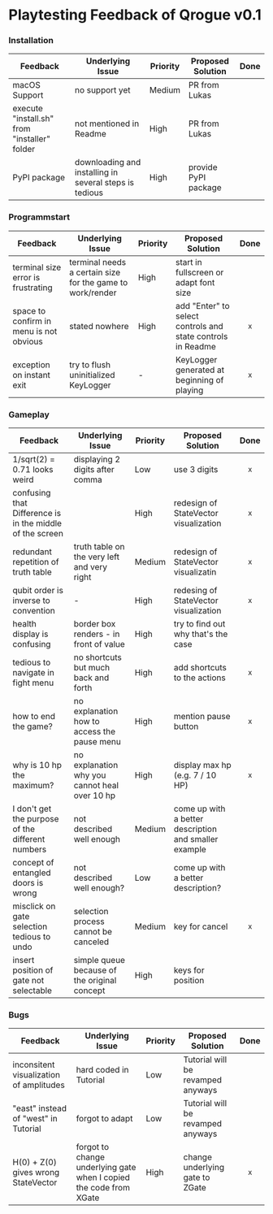 # Playtesting Feedback of Qrogue v0.1



### Installation

Feedback | Underlying Issue | Priority | Proposed Solution | Done
| - | - | - | - | :-: |
macOS Support | no support yet | Medium | PR from Lukas |
execute "install.sh" from "installer" folder | not mentioned in Readme | High | PR from Lukas | 
PyPI package | downloading and installing in several steps is tedious | High | provide PyPI package | 


### Programmstart

Feedback | Underlying Issue | Priority | Proposed Solution | Done
| - | - | - | - | :-: |
terminal size error is frustrating | terminal needs a certain size for the game to work/render | High | start in fullscreen or adapt font size |
space to confirm in menu is not obvious | stated nowhere | High | add "Enter" to select controls and state controls in Readme | `x`
exception on instant exit | try to flush uninitialized KeyLogger | - | KeyLogger generated at beginning of playing | `x` 



### Gameplay

Feedback | Underlying Issue | Priority | Proposed Solution | Done
| - | - | - | - | :-: |
1/sqrt(2) = 0.71 looks weird | displaying 2 digits after comma | Low | use 3 digits | `x`
confusing that Difference is in the middle of the screen | | High | redesign of StateVector visualization | `x`
redundant repetition of truth table | truth table on the very left and very right | Medium | redesign of StateVector visualizatin | `x`
qubit order is inverse to convention | - | High | redesing of StateVector visualization | `x`
health display is confusing | border box renders - in front of value | High | try to find out why that's the case | 
tedious to navigate in fight menu | no shortcuts but much back and forth | High | add shortcuts to the actions | `x`
how to end the game? | no explanation how to access the pause menu | High | mention pause button | `x`
why is 10 hp the maximum? | no explanation why you cannot heal over 10 hp | High | display max hp (e.g. 7 / 10 HP) | `x`
I don't get the purpose of the different numbers | not described well enough | Medium | come up with a better description and smaller example | 
concept of entangled doors is wrong | not described well enough? | Low | come up with a better description? | 
misclick on gate selection tedious to undo | selection process cannot be canceled | Medium | key for cancel | `x`
insert position of gate not selectable | simple queue because of the original concept | High | keys for position | 

### Bugs
Feedback | Underlying Issue | Priority | Proposed Solution | Done
| - | - | - | - | :-: |
inconsitent visualization of amplitudes | hard coded in Tutorial | Low | Tutorial will be revamped anyways | 
"east" instead of "west" in Tutorial | forgot to adapt | Low | Tutorial will be revamped anyways | 
H(0) + Z(0) gives wrong StateVector | forgot to change underlying gate when I copied the code from XGate | High | change underlying gate to ZGate | `x`
